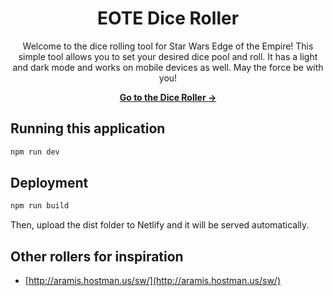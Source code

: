 <div align="center">

# EOTE Dice Roller

Welcome to the dice rolling tool for Star Wars Edge of the Empire! This simple tool allows you to set your desired dice pool and roll. It has a light and dark mode and works on mobile devices as well. May the force be with you!

**[Go to the Dice Roller →](https://eote-dice-roller.netlify.app)**

</div>

## Running this application

```bash
npm run dev
```

## Deployment

```bash
npm run build
```

Then, upload the dist folder to Netlify and it will be served automatically.

## Other rollers for inspiration

- [http://aramis.hostman.us/sw/](http://aramis.hostman.us/sw/)
